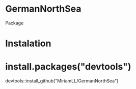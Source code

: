 # GermanNorthSea
Package

# Instalation
# install.packages("devtools")
devtools::install_github("MiriamLL/GermanNorthSea")
